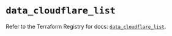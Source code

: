 # `data_cloudflare_list`

Refer to the Terraform Registry for docs: [`data_cloudflare_list`](https://registry.terraform.io/providers/cloudflare/cloudflare/5.10.0/docs/data-sources/list).
